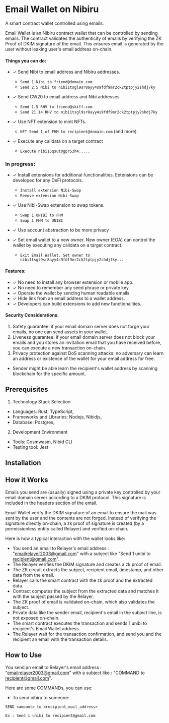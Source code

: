 # Email Wallet on Nibiru

A smart contract wallet controlled using emails.


Email Wallet is an Nibiru contract wallet that can be controlled by sending emails. The contract validates the authenticity of emails by verifying the ZK Proof of DKIM signature of the email. This ensures email is generated by the user without leaking user's email address on-chain.

#### Things you can do:

- ✓ Send Nibi to email address and Nibiru addresses.
  - `Send 1 Nibi to friend@domain.com`
  - `Send 2.5 Nibi to nibi1tsgl9sr8ayy4s9fdf9mr2ck2tptpjy2shdj7ky`

- ✓ Send CW20 to email address and Nibi addresses.
  - `Send 1.5 RHV to friend@skiff.com`
  - `Send 21.14 RHV to nibi1tsgl9sr8ayy4s9fdf9mr2ck2tptpjy2shdj7ky`

- ✓ Use NFT extension to mint NFTs.
  - `NFT Send 1 of FHM to recipient@domain.com` (and more)

- ✓ Execute any calldata on a target contract
  - `Execute nibi15qsut0gpr53h4.....`

### In progress:

- ✓ Install extensions for additional functionalities. Extensions can be developed for any DeFi protocols.
  - `Install extension Nibi-Swap`
  - `Remove extension Nibi-Swap`

- ✓ Use Nibi-Swap extension to swap tokens.
  - `Swap 1 UNIBI to FHM`
  - `Swap 1 FHM to UNIBI`
 
- ✓ Use account abstraction to be more privacy

- ✓ Set email wallet to a new owner. New owner (EOA) can control the wallet by executing any calldata on a target contract.
  - `Exit Email Wallet. Set owner to nibi1tsgl9sr8ayy4s9fdf9mr2ck2tptpjy2shdj7ky...`

#### Features:
- ✓ No need to install any browser extension or mobile app.
- ✓ No need to remember any seed phrase or private key.
- ✓ Operate the wallet by sending human readable emails.
- ✓ Hide link from an email address to a wallet address.
- ✓ Developers can build extensions to add new functionalities.

#### Security Considerations:
1. Safety guarantee: if your email domain server does not forge your emails, no one can send assets in your wallet.
2. Liveness guarantee: if your email domain server does not block your emails and you stores an invitation email that you have received before, you can execute a new transaction on-chain.
3. Privacy protection against DoS scanning attacks: no adversary can learn an address or existence of the wallet for your email address for free.
- Sender might be able learn the recipient's wallet address by scanning blockchain for the specific amount.



## Prerequisites
1. Technology Stack Selection
- Languages: Rust, TypeScript,
- Frameworks and Libraries: Nodejs, Nibidjs,
- Database: Postgres,
  
2. Development Environment
- Tools: Cosmwasm, Nibid CLI
- Testing tool: Jest

## Installation



## How it Works
Emails you send are (usually) signed using a private key controlled by your email domain server according to a DKIM protocol. This signature is included in the headers section of the email.

Email Wallet verify the DKIM signature of an email to ensure the mail was sent by the user and the contents are not forged. Instead of verifying the signature directly on-chain, a zk proof of signature is created (by a permissionless entity called Relayer) and verified on-chain.

Here is how a typical interaction with the wallet looks like:

- You send an email to Relayer's email address : "emailrelayer2003@gmail.com" with a subject like "Send 1 unibi to recipient@gmail.com".
- The Relayer verifies the DKIM signature and creates a zk proof of email.
- The ZK circuit extracts the subject, recipient email, timestamp, and other data from the email.
- Relayer calls the smart contract with the zk proof and the extracted data.
- Contract computes the subject from the extracted data and matches it with the subject passed by the Relayer.
- The ZK proof of email is validated on-chain, which also validates the subject.
- Private data like the sender email, recipient's email in the subject line, is not exposed on-chain.
- The smart contract executes the transaction and sends 1 unibi to recipient's Email Wallet address.
- The Relayer wait for the transaction confirmation, and send you and the recipient an email with the transaction details.


## How to Use
You send an email to Relayer's email address : "emailrelayer2003@gmail.com" with a subject like : "COMMAND to recipient@gmail.com".

Here are some COMMANDs, you can use:
- To send nibiru to someone:
  
 `SEND <amount> to <recipient_mail_address>` 
 
 `Ex : Send 1 unibi to recipient@gmail.com`
